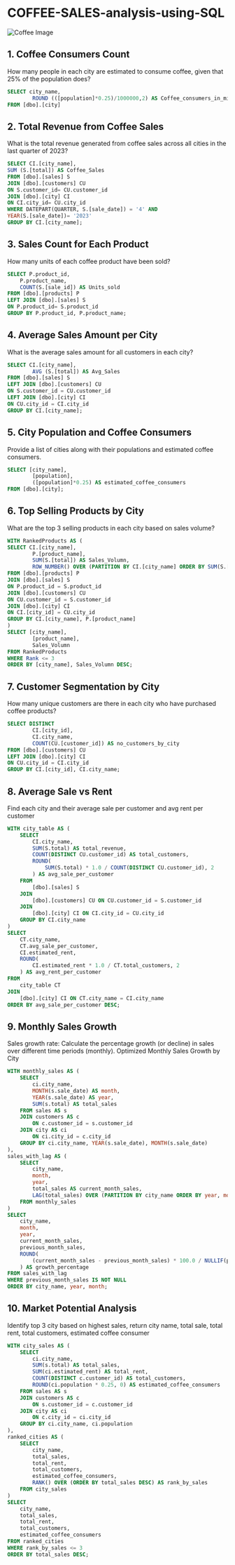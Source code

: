 # COFFEE-SALES-analysis-using-SQL
![Coffee Image](https://github.com/nphan91/COFFEE-SALES-analysis-using-SQL/blob/main/Coffee%20Image.png)

## 1. Coffee Consumers Count
How many people in each city are estimated to consume coffee, given that 25% of the population does?
```sql
SELECT city_name,
		ROUND (([population]*0.25)/1000000,2) AS Coffee_consumers_in_millions
FROM [dbo].[city]
```
## 2. Total Revenue from Coffee Sales
What is the total revenue generated from coffee sales across all cities in the last quarter of 2023?
```sql
SELECT CI.[city_name],
SUM (S.[total]) AS Coffee_Sales
FROM [dbo].[sales] S
JOIN [dbo].[customers] CU
ON S.customer_id= CU.customer_id
JOIN [dbo].[city] CI
ON CI.city_id= CU.city_id
WHERE DATEPART(QUARTER, S.[sale_date]) = '4' AND
YEAR(S.[sale_date])= '2023'
GROUP BY CI.[city_name];
```
## 3. Sales Count for Each Product
How many units of each coffee product have been sold?
```sql
SELECT P.product_id,
	P.product_name,
	COUNT(S.[sale_id]) AS Units_sold
FROM [dbo].[products] P
LEFT JOIN [dbo].[sales] S
ON P.product_id= S.product_id
GROUP BY P.product_id, P.product_name;
```
## 4. Average Sales Amount per City
What is the average sales amount for all customers in each city?
```sql
SELECT CI.[city_name],
		AVG (S.[total]) AS Avg_Sales
FROM [dbo].[sales] S
LEFT JOIN [dbo].[customers] CU
ON S.customer_id = CU.customer_id
LEFT JOIN [dbo].[city] CI
ON CU.city_id = CI.city_id
GROUP BY CI.[city_name];
```
## 5. City Population and Coffee Consumers
Provide a list of cities along with their populations and estimated coffee consumers.
```sql
SELECT [city_name],
		[population],
		([population]*0.25) AS estimated_coffee_consumers
FROM [dbo].[city];
```
## 6. Top Selling Products by City
What are the top 3 selling products in each city based on sales volume?
```sql
WITH RankedProducts AS (
SELECT CI.[city_name],
		P.[product_name],
		SUM(S.[total]) AS Sales_Volumn,
		ROW_NUMBER() OVER (PARTITION BY CI.[city_name] ORDER BY SUM(S.[total]) DESC) AS 'Rank' 
FROM [dbo].[products] P
JOIN [dbo].[sales] S
ON P.product_id = S.product_id
JOIN [dbo].[customers] CU
ON CU.customer_id = S.customer_id
JOIN [dbo].[city] CI
ON CI.[city_id] = CU.city_id
GROUP BY CI.[city_name], P.[product_name]
)
SELECT [city_name],
		[product_name],
		Sales_Volumn
FROM RankedProducts
WHERE Rank <= 3
ORDER BY [city_name], Sales_Volumn DESC;
```
## 7. Customer Segmentation by City
How many unique customers are there in each city who have purchased coffee products?
```sql
SELECT DISTINCT 
		CI.[city_id], 
		CI.city_name,
		COUNT(CU.[customer_id]) AS no_customers_by_city
FROM [dbo].[customers] CU
LEFT JOIN [dbo].[city] CI
ON CU.city_id = CI.city_id
GROUP BY CI.[city_id], CI.city_name;
```
## 8. Average Sale vs Rent
Find each city and their average sale per customer and avg rent per customer
```sql
WITH city_table AS (
    SELECT 
        CI.city_name,
        SUM(S.total) AS total_revenue,
        COUNT(DISTINCT CU.customer_id) AS total_customers,
        ROUND(
            SUM(S.total) * 1.0 / COUNT(DISTINCT CU.customer_id), 2
        ) AS avg_sale_per_customer
    FROM 
        [dbo].[sales] S
    JOIN 
        [dbo].[customers] CU ON CU.customer_id = S.customer_id
    JOIN 
        [dbo].[city] CI ON CI.city_id = CU.city_id
    GROUP BY CI.city_name
)
SELECT 
    CT.city_name,
    CT.avg_sale_per_customer,
    CI.estimated_rent,
    ROUND(
        CI.estimated_rent * 1.0 / CT.total_customers, 2
    ) AS avg_rent_per_customer
FROM 
    city_table CT
JOIN 
    [dbo].[city] CI ON CT.city_name = CI.city_name
ORDER BY avg_sale_per_customer DESC;
```
## 9. Monthly Sales Growth
Sales growth rate: Calculate the percentage growth (or decline) in sales over different time periods (monthly).
Optimized Monthly Sales Growth by City
```sql
WITH monthly_sales AS (
    SELECT 
        ci.city_name,
        MONTH(s.sale_date) AS month,
        YEAR(s.sale_date) AS year,
        SUM(s.total) AS total_sales
    FROM sales AS s
    JOIN customers AS c
        ON c.customer_id = s.customer_id
    JOIN city AS ci
        ON ci.city_id = c.city_id
    GROUP BY ci.city_name, YEAR(s.sale_date), MONTH(s.sale_date)
),
sales_with_lag AS (
    SELECT
        city_name,
        month,
        year,
        total_sales AS current_month_sales,
        LAG(total_sales) OVER (PARTITION BY city_name ORDER BY year, month) AS previous_month_sales
    FROM monthly_sales
)
SELECT
    city_name,
    month,
    year,
    current_month_sales,
    previous_month_sales,
    ROUND(
        (current_month_sales - previous_month_sales) * 100.0 / NULLIF(previous_month_sales, 0), 2
    ) AS growth_percentage
FROM sales_with_lag
WHERE previous_month_sales IS NOT NULL
ORDER BY city_name, year, month;
```
## 10. Market Potential Analysis
Identify top 3 city based on highest sales, return city name, total sale, total rent, total customers, estimated coffee consumer
```sql
WITH city_sales AS (
    SELECT 
        ci.city_name,
        SUM(s.total) AS total_sales,
        SUM(ci.estimated_rent) AS total_rent,
        COUNT(DISTINCT c.customer_id) AS total_customers,
        ROUND(ci.population * 0.25, 0) AS estimated_coffee_consumers
    FROM sales AS s
    JOIN customers AS c
        ON s.customer_id = c.customer_id
    JOIN city AS ci
        ON c.city_id = ci.city_id
    GROUP BY ci.city_name, ci.population
),
ranked_cities AS (
    SELECT 
        city_name,
        total_sales,
        total_rent,
        total_customers,
        estimated_coffee_consumers,
        RANK() OVER (ORDER BY total_sales DESC) AS rank_by_sales
    FROM city_sales
)
SELECT 
    city_name,
    total_sales,
    total_rent,
    total_customers,
    estimated_coffee_consumers
FROM ranked_cities
WHERE rank_by_sales <= 3
ORDER BY total_sales DESC;
```
